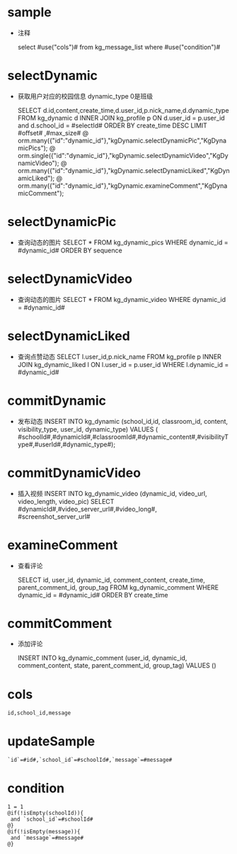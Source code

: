 sample
===
* 注释

	select #use("cols")# from kg_message_list where #use("condition")#

selectDynamic
====
* 获取用户对应的校园信息 dynamic_type 0是班级

    SELECT d.id,content,create_time,d.user_id,p.nick_name,d.dynamic_type FROM kg_dynamic d INNER JOIN kg_profile p ON  d.user_id = p.user_id
    and d.school_id = #selectId#
    ORDER BY  create_time DESC LIMIT #offset# ,#max_size#
    @ orm.many({"id":"dynamic_id"},"kgDynamic.selectDynamicPic","KgDynamicPics");
    @ orm.single({"id":"dynamic_id"},"kgDynamic.selectDynamicVideo","KgDynamicVideo");
  	@ orm.many({"id":"dynamic_id"},"kgDynamic.selectDynamicLiked","KgDynamicLiked");
  	@ orm.many({"id":"dynamic_id"},"kgDynamic.examineComment","KgDynamicComment");

selectDynamicPic
====
* 查询动态的图片
    SELECT * FROM kg_dynamic_pics WHERE dynamic_id = #dynamic_id# ORDER BY sequence

selectDynamicVideo
====
* 查询动态的图片
    SELECT * FROM kg_dynamic_video WHERE dynamic_id  = #dynamic_id#
  
selectDynamicLiked
====
* 查询点赞动态
    SELECT
    l.user_id,p.nick_name
    FROM kg_profile p INNER JOIN kg_dynamic_liked l ON l.user_id = p.user_id
    WHERE l.dynamic_id = #dynamic_id#
    
    
commitDynamic
====
* 发布动态
   INSERT INTO kg_dynamic (school_id,id, classroom_id, content, visibility_type, user_id, dynamic_type)
   VALUES ( #schoolId#,#dynamicId#,#classroomId#,#dynamic_content#,#visibilityType#,#userId#,#dynamic_type#);
     
commitDynamicVideo
====
* 插入视频
   INSERT INTO kg_dynamic_video (dynamic_id, video_url, video_length, video_pic) SELECT #dynamicId#,#video_server_url#,#video_long#, #screenshot_server_url#
    
     
examineComment
====
* 查看评论

    SELECT
    	id,
    	user_id,
    	dynamic_id,
    	comment_content,
    	create_time,
    	parent_comment_id,
    	group_tag
    FROM kg_dynamic_comment
    WHERE dynamic_id =  #dynamic_id# ORDER BY create_time


commitComment
====
* 添加评论


    INSERT INTO kg_dynamic_comment (user_id, dynamic_id, comment_content, state, parent_comment_id, group_tag)
    VALUES ()

cols
===

	id,school_id,message

updateSample
===

	`id`=#id#,`school_id`=#schoolId#,`message`=#message#

condition
===

	1 = 1  
	@if(!isEmpty(schoolId)){
	 and `school_id`=#schoolId#
	@}
	@if(!isEmpty(message)){
	 and `message`=#message#
	@}
	
